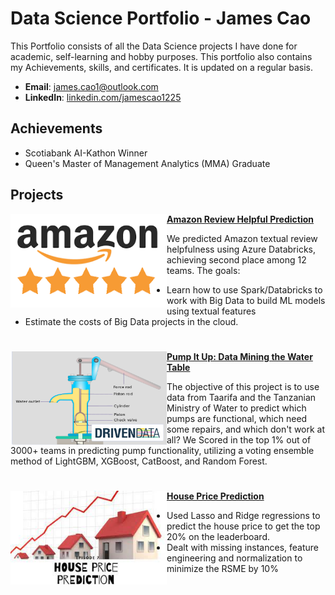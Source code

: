 # Data Science Portfolio - James Cao

This Portfolio consists of all the Data Science projects I have done for academic, self-learning and hobby purposes. This portfolio also contains my Achievements, skills, and certificates. It is updated on a regular basis.

- **Email**: [james.cao1@outlook.com](james.cao1@outlook.com)
- **LinkedIn**: [linkedin.com/jamescao1225](https://www.linkedin.com/in/jamescao1225/)

## Achievements

- Scotiabank AI-Kathon Winner
- Queen's Master of Management Analytics (MMA) Graduate

## Projects

<img align="left" width="250" height="150" src="Images\amazon.png"> **[Amazon Review Helpful Prediction](https://github.com/caojingw/Amazon_Review)**

We predicted Amazon textual review helpfulness using Azure Databricks, achieving second place among 12 teams. The goals:

- Learn how to use Spark/Databricks to work with Big Data to build ML models using textual features
- Estimate the costs of Big Data projects in the cloud.


#

<img align="left" width="250" height="150" src="Images\waterpump.png"> **[Pump It Up: Data Mining the Water Table](https://github.com/caojingw/pump-it-up)**

The objective of this project is to use data from Taarifa and the Tanzanian Ministry of Water to predict which pumps are functional, which need some repairs, and which don't work at all? We Scored in the top 1% out of 3000+ teams in predicting pump functionality, utilizing a voting ensemble method of LightGBM, XGBoost, CatBoost, and Random Forest.                                                                                    

#

<img align="left" width="250" height="150" src="Images\houseprice.jpeg"> **[House Price Prediction](https://github.com/caojingw/House-Prices-Advanced-Regression-Techniques)**
 
- Used Lasso and Ridge regressions to predict the house price to get the top 20% on the leaderboard.
- Dealt with missing instances, feature engineering and normalization to minimize the RSME by 10%

